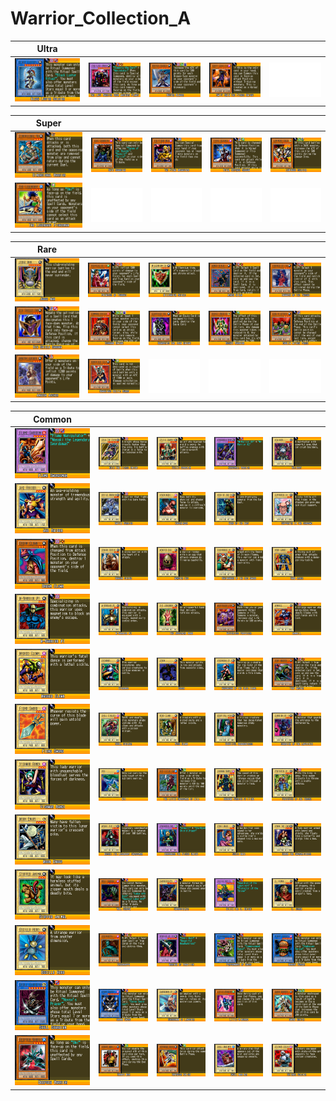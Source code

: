 # Warrior_Collection_A

|Ultra| | | | |
|---|---|---|---|---|
|[![Black Luster Soldier ](../images/WC6-EN/0322-BlackLusterSoldier-WC6-EN-VG.png)](https://yugipedia.com/wiki/Black_Luster_Soldier_(World_Championship_2006))|[![The Last Warrior from Another Planet ](../images/WC6-EN/0634-TheLastWarriorfromAnotherPlanet-WC6-EN-VG.png)](https://yugipedia.com/wiki/The_Last_Warrior_from_Another_Planet_(World_Championship_2006))|[![Buster Blader ](../images/WC6-EN/0787-BusterBlader-WC6-EN-VG.png)](https://yugipedia.com/wiki/Buster_Blader_(World_Championship_2006))|[![Swift Gaia the Fierce Knight ](../images/WC6-EN/0953-SwiftGaiatheFierceKnight-WC6-EN-VG.png)](https://yugipedia.com/wiki/Swift_Gaia_the_Fierce_Knight_(World_Championship_2006))|![Blank](../images/Blank.png)|

|Super| | | | |
|---|---|---|---|---|
|[![Dimensional Warrior ](../images/WC6-EN/0241-DimensionalWarrior-WC6-EN-VG.png)](https://yugipedia.com/wiki/Dimensional_Warrior_(World_Championship_2006))|[![Gate Guardian ](../images/WC6-EN/0332-GateGuardian-WC6-EN-VG.png)](https://yugipedia.com/wiki/Gate_Guardian_(World_Championship_2006))|[![The Fiend Megacyber ](../images/WC6-EN/0615-TheFiendMegacyber-WC6-EN-VG.png)](https://yugipedia.com/wiki/The_Fiend_Megacyber_(World_Championship_2006))|[![Total Defense Shogun ](../images/WC6-EN/0637-TotalDefenseShogun-WC6-EN-VG.png)](https://yugipedia.com/wiki/Total_Defense_Shogun_(World_Championship_2006))|[![Luminous Soldier ](../images/WC6-EN/0808-LuminousSoldier-WC6-EN-VG.png)](https://yugipedia.com/wiki/Luminous_Soldier_(World_Championship_2006))|
|[![The Legendary Fisherman ](../images/WC6-EN/0847-TheLegendaryFisherman-WC6-EN-VG.png)](https://yugipedia.com/wiki/The_Legendary_Fisherman_(World_Championship_2006))|![Blank](../images/Blank.png)|![Blank](../images/Blank.png)|![Blank](../images/Blank.png)|![Blank](../images/Blank.png)|

|Rare| | | | |
|---|---|---|---|---|
|[![Judge Man ](../images/WC6-EN/0035-JudgeMan-WC6-EN-VG.png)](https://yugipedia.com/wiki/Judge_Man_(World_Championship_2006))|[![Princess of Tsurugi ](../images/WC6-EN/0251-PrincessofTsurugi-WC6-EN-VG.png)](https://yugipedia.com/wiki/Princess_of_Tsurugi_(World_Championship_2006))|[![Millennium Shield ](../images/WC6-EN/0319-MillenniumShield-WC6-EN-VG.png)](https://yugipedia.com/wiki/Millennium_Shield_(World_Championship_2006))|[![Armed Ninja ](../images/WC6-EN/0395-ArmedNinja-WC6-EN-VG.png)](https://yugipedia.com/wiki/Armed_Ninja_(World_Championship_2006))|[![Invader of the Throne ](../images/WC6-EN/0526-InvaderoftheThrone-WC6-EN-VG.png)](https://yugipedia.com/wiki/Invader_of_the_Throne_(World_Championship_2006))|
|[![Big Shield Gardna ](../images/WC6-EN/0618-BigShieldGardna-WC6-EN-VG.png)](https://yugipedia.com/wiki/Big_Shield_Gardna_(World_Championship_2006))|[![Command Knight ](../images/WC6-EN/0810-CommandKnight-WC6-EN-VG.png)](https://yugipedia.com/wiki/Command_Knight_(World_Championship_2006))|[![Gearfried the Iron Knight ](../images/WC6-EN/0839-GearfriedtheIronKnight-WC6-EN-VG.png)](https://yugipedia.com/wiki/Gearfried_the_Iron_Knight_(World_Championship_2006))|[![Rocket Warrior ](../images/WC6-EN/0846-RocketWarrior-WC6-EN-VG.png)](https://yugipedia.com/wiki/Rocket_Warrior_(World_Championship_2006))|[![Goblin Attack Force ](../images/WC6-EN/0900-GoblinAttackForce-WC6-EN-VG.png)](https://yugipedia.com/wiki/Goblin_Attack_Force_(World_Championship_2006))|
|[![Amazon Archer ](../images/WC6-EN/0915-AmazonArcher-WC6-EN-VG.png)](https://yugipedia.com/wiki/Amazon_Archer_(World_Championship_2006))|[![Obnoxious Celtic Guard ](../images/WC6-EN/0954-ObnoxiousCelticGuard-WC6-EN-VG.png)](https://yugipedia.com/wiki/Obnoxious_Celtic_Guard_(World_Championship_2006))|![Blank](../images/Blank.png)|![Blank](../images/Blank.png)|![Blank](../images/Blank.png)|

|Common| | | | |
|---|---|---|---|---|
|[![Flame Swordsman ](../images/WC6-EN/0014-FlameSwordsman-WC6-EN-VG.png)](https://yugipedia.com/wiki/Flame_Swordsman_(World_Championship_2006))|[![Gaia The Fierce Knight ](../images/WC6-EN/0042-GaiaTheFierceKnight-WC6-EN-VG.png)](https://yugipedia.com/wiki/Gaia_The_Fierce_Knight_(World_Championship_2006))|[![Celtic Guardian ](../images/WC6-EN/0045-CelticGuardian-WC6-EN-VG.png)](https://yugipedia.com/wiki/Celtic_Guardian_(World_Championship_2006))|[![Karbonala Warrior ](../images/WC6-EN/0048-KarbonalaWarrior-WC6-EN-VG.png)](https://yugipedia.com/wiki/Karbonala_Warrior_(World_Championship_2006))|[![Kojikocy ](../images/WC6-EN/0073-Kojikocy-WC6-EN-VG.png)](https://yugipedia.com/wiki/Kojikocy_(World_Championship_2006))|
|[![Axe Raider ](../images/WC6-EN/0084-AxeRaider-WC6-EN-VG.png)](https://yugipedia.com/wiki/Axe_Raider_(World_Championship_2006))|[![Battle Warrior ](../images/WC6-EN/0106-BattleWarrior-WC6-EN-VG.png)](https://yugipedia.com/wiki/Battle_Warrior_(World_Championship_2006))|[![Kageningen ](../images/WC6-EN/0111-Kageningen-WC6-EN-VG.png)](https://yugipedia.com/wiki/Kageningen_(World_Championship_2006))|[![Hero of the East ](../images/WC6-EN/0114-HerooftheEast-WC6-EN-VG.png)](https://yugipedia.com/wiki/Hero_of_the_East_(World_Championship_2006))|[![Supporter in the Shadows ](../images/WC6-EN/0121-SupporterintheShadows-WC6-EN-VG.png)](https://yugipedia.com/wiki/Supporter_in_the_Shadows_(World_Championship_2006))|
|[![Dream Clown ](../images/WC6-EN/0123-DreamClown-WC6-EN-VG.png)](https://yugipedia.com/wiki/Dream_Clown_(World_Championship_2006))|[![Dragon Statue ](../images/WC6-EN/0134-DragonStatue-WC6-EN-VG.png)](https://yugipedia.com/wiki/Dragon_Statue_(World_Championship_2006))|[![Monster Egg ](../images/WC6-EN/0143-MonsterEgg-WC6-EN-VG.png)](https://yugipedia.com/wiki/Monster_Egg_(World_Championship_2006))|[![Rhaimundos of the Red Sword ](../images/WC6-EN/0146-RhaimundosoftheRedSword-WC6-EN-VG.png)](https://yugipedia.com/wiki/Rhaimundos_of_the_Red_Sword_(World_Championship_2006))|[![Hard Armor ](../images/WC6-EN/0151-HardArmor-WC6-EN-VG.png)](https://yugipedia.com/wiki/Hard_Armor_(World_Championship_2006))|
|[![M-Warrior #1 ](../images/WC6-EN/0155-MWarrior1-WC6-EN-VG.png)](https://yugipedia.com/wiki/M-Warrior_1_(World_Championship_2006))|[![M-Warrior #2 ](../images/WC6-EN/0156-MWarrior2-WC6-EN-VG.png)](https://yugipedia.com/wiki/M-Warrior_2_(World_Championship_2006))|[![The Judgement Hand ](../images/WC6-EN/0159-TheJudgementHand-WC6-EN-VG.png)](https://yugipedia.com/wiki/The_Judgement_Hand_(World_Championship_2006))|[![Mysterious Puppeteer ](../images/WC6-EN/0160-MysteriousPuppeteer-WC6-EN-VG.png)](https://yugipedia.com/wiki/Mysterious_Puppeteer_(World_Championship_2006))|[![Armaill ](../images/WC6-EN/0164-Armaill-WC6-EN-VG.png)](https://yugipedia.com/wiki/Armaill_(World_Championship_2006))|
|[![Masked Clown ](../images/WC6-EN/0173-MaskedClown-WC6-EN-VG.png)](https://yugipedia.com/wiki/Masked_Clown_(World_Championship_2006))|[![Eyearmor ](../images/WC6-EN/0176-Eyearmor-WC6-EN-VG.png)](https://yugipedia.com/wiki/Eyearmor_(World_Championship_2006))|[![Doron ](../images/WC6-EN/0185-Doron-WC6-EN-VG.png)](https://yugipedia.com/wiki/Doron_(World_Championship_2006))|[![Kagemusha of the Blue Flame ](../images/WC6-EN/0202-KagemushaoftheBlueFlame-WC6-EN-VG.png)](https://yugipedia.com/wiki/Kagemusha_of_the_Blue_Flame_(World_Championship_2006))|[![Trap Master ](../images/WC6-EN/0211-TrapMaster-WC6-EN-VG.png)](https://yugipedia.com/wiki/Trap_Master_(World_Championship_2006))|
|[![Fiend Sword ](../images/WC6-EN/0212-FiendSword-WC6-EN-VG.png)](https://yugipedia.com/wiki/Fiend_Sword_(World_Championship_2006))|[![Skull Stalker ](../images/WC6-EN/0213-SkullStalker-WC6-EN-VG.png)](https://yugipedia.com/wiki/Skull_Stalker_(World_Championship_2006))|[![Wood Clown ](../images/WC6-EN/0218-WoodClown-WC6-EN-VG.png)](https://yugipedia.com/wiki/Wood_Clown_(World_Championship_2006))|[![Beautiful Headhuntress ](../images/WC6-EN/0221-BeautifulHeadhuntress-WC6-EN-VG.png)](https://yugipedia.com/wiki/Beautiful_Headhuntress_(World_Championship_2006))|[![Guardian of the Labyrinth ](../images/WC6-EN/0222-GuardianoftheLabyrinth-WC6-EN-VG.png)](https://yugipedia.com/wiki/Guardian_of_the_Labyrinth_(World_Championship_2006))|
|[![Vishwar Randi ](../images/WC6-EN/0224-VishwarRandi-WC6-EN-VG.png)](https://yugipedia.com/wiki/Vishwar_Randi_(World_Championship_2006))|[![Hyo ](../images/WC6-EN/0235-Hyo-WC6-EN-VG.png)](https://yugipedia.com/wiki/Hyo_(World_Championship_2006))|[![The Little Swordsman of Aile ](../images/WC6-EN/0247-TheLittleSwordsmanofAile-WC6-EN-VG.png)](https://yugipedia.com/wiki/The_Little_Swordsman_of_Aile_(World_Championship_2006))|[![Unknown Warrior of Fiend ](../images/WC6-EN/0252-UnknownWarriorofFiend-WC6-EN-VG.png)](https://yugipedia.com/wiki/Unknown_Warrior_of_Fiend_(World_Championship_2006))|[![Protector of the Throne ](../images/WC6-EN/0265-ProtectoroftheThrone-WC6-EN-VG.png)](https://yugipedia.com/wiki/Protector_of_the_Throne_(World_Championship_2006))|
|[![Moon Envoy ](../images/WC6-EN/0272-MoonEnvoy-WC6-EN-VG.png)](https://yugipedia.com/wiki/Moon_Envoy_(World_Championship_2006))|[![Masaki the Legendary Swordsman ](../images/WC6-EN/0275-MasakitheLegendarySwordsman-WC6-EN-VG.png)](https://yugipedia.com/wiki/Masaki_the_Legendary_Swordsman_(World_Championship_2006))|[![Dragoness the Wicked Knight ](../images/WC6-EN/0276-DragonesstheWickedKnight-WC6-EN-VG.png)](https://yugipedia.com/wiki/Dragoness_the_Wicked_Knight_(World_Championship_2006))|[![Sonic Maid ](../images/WC6-EN/0281-SonicMaid-WC6-EN-VG.png)](https://yugipedia.com/wiki/Sonic_Maid_(World_Championship_2006))|[![Kanan the Swordmistress ](../images/WC6-EN/0312-KanantheSwordmistress-WC6-EN-VG.png)](https://yugipedia.com/wiki/Kanan_the_Swordmistress_(World_Championship_2006))|
|[![Stuffed Animal ](../images/WC6-EN/0314-StuffedAnimal-WC6-EN-VG.png)](https://yugipedia.com/wiki/Stuffed_Animal_(World_Championship_2006))|[![Wall Shadow ](../images/WC6-EN/0327-WallShadow-WC6-EN-VG.png)](https://yugipedia.com/wiki/Wall_Shadow_(World_Championship_2006))|[![Swordstalker ](../images/WC6-EN/0334-Swordstalker-WC6-EN-VG.png)](https://yugipedia.com/wiki/Swordstalker_(World_Championship_2006))|[![Giltia the D. Knight ](../images/WC6-EN/0346-GiltiatheDKnight-WC6-EN-VG.png)](https://yugipedia.com/wiki/Giltia_the_D._Knight_(World_Championship_2006))|[![D. Human ](../images/WC6-EN/0419-DHuman-WC6-EN-VG.png)](https://yugipedia.com/wiki/D._Human_(World_Championship_2006))|
|[![Oscillo Hero ](../images/WC6-EN/0463-OscilloHero-WC6-EN-VG.png)](https://yugipedia.com/wiki/Oscillo_Hero_(World_Championship_2006))|[![Greenkappa ](../images/WC6-EN/0483-Greenkappa-WC6-EN-VG.png)](https://yugipedia.com/wiki/Greenkappa_(World_Championship_2006))|[![Warrior of Tradition ](../images/WC6-EN/0511-WarriorofTradition-WC6-EN-VG.png)](https://yugipedia.com/wiki/Warrior_of_Tradition_(World_Championship_2006))|[![Performance of Sword ](../images/WC6-EN/0567-PerformanceofSword-WC6-EN-VG.png)](https://yugipedia.com/wiki/Performance_of_Sword_(World_Championship_2006))|[![Hungry Burger ](../images/WC6-EN/0568-HungryBurger-WC6-EN-VG.png)](https://yugipedia.com/wiki/Hungry_Burger_(World_Championship_2006))|
|[![Skull Guardian ](../images/WC6-EN/0570-SkullGuardian-WC6-EN-VG.png)](https://yugipedia.com/wiki/Skull_Guardian_(World_Championship_2006))|[![Garma Sword ](../images/WC6-EN/0580-GarmaSword-WC6-EN-VG.png)](https://yugipedia.com/wiki/Garma_Sword_(World_Championship_2006))|[![Swordsman of Landstar ](../images/WC6-EN/0613-SwordsmanofLandstar-WC6-EN-VG.png)](https://yugipedia.com/wiki/Swordsman_of_Landstar_(World_Championship_2006))|[![Little-Winguard ](../images/WC6-EN/0627-LittleWinguard-WC6-EN-VG.png)](https://yugipedia.com/wiki/Little-Winguard_(World_Championship_2006))|[![Sword Hunter ](../images/WC6-EN/0630-SwordHunter-WC6-EN-VG.png)](https://yugipedia.com/wiki/Sword_Hunter_(World_Championship_2006))|
|[![Deepsea Warrior ](../images/WC6-EN/0632-DeepseaWarrior-WC6-EN-VG.png)](https://yugipedia.com/wiki/Deepsea_Warrior_(World_Championship_2006))|[![Karate Man ](../images/WC6-EN/0734-KarateMan-WC6-EN-VG.png)](https://yugipedia.com/wiki/Karate_Man_(World_Championship_2006))|[![Hayabusa Knight ](../images/WC6-EN/0892-HayabusaKnight-WC6-EN-VG.png)](https://yugipedia.com/wiki/Hayabusa_Knight_(World_Championship_2006))|[![Skull Mariner ](../images/WC6-EN/0898-SkullMariner-WC6-EN-VG.png)](https://yugipedia.com/wiki/Skull_Mariner_(World_Championship_2006))|[![Science Soldier ](../images/WC6-EN/0903-ScienceSoldier-WC6-EN-VG.png)](https://yugipedia.com/wiki/Science_Soldier_(World_Championship_2006))|
